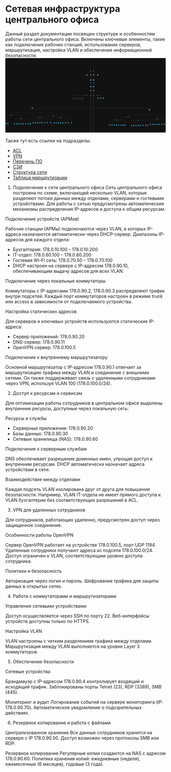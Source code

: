 #   Сетевая инфраструктура центрального офиса
Данный раздел документации посвящен структуре и особенностям работы сети центрального офиса. Включены ключевые элементы, такие как подключение рабочих станций, использование серверов, маршрутизация, настройка VLAN и обеспечение информационной безопасности.
![Схема сети регионального офиса](/изображения/сеть%20центрального.png)

Также тут есть ссылки на подразделы:
- [ACL](/разделы/Центральный%20офис/подразделы/Структура%20сети.md)
- [VPN](/разделы/Центральный%20офис/подразделы/таблица%20маршрутизации.md)
- [Перечень ПО](/разделы/Центральный%20офис/подразделы/Перечень%20ПО.md)
- [СЗИ](/разделы/Центральный%20офис/подразделы/VPN.md)
- [Структура сети](/разделы/Центральный%20офис/подразделы/ACL.md)
- [Таблица маршрутизации](/разделы/Центральный%20офис/подразделы/СЗИ.md)

1. Подключение к сети центрального офиса
Сеть центрального офиса построена по схеме, включающей несколько VLAN, которые разделяют потоки данных между отделами, серверами и гостевыми устройствами. Для работы с сетью предусмотрены автоматические механизмы распределения IP-адресов и доступа к общим ресурсам.

Подключение устройств (АРМов)


Рабочие станции (АРМы) подключаются через VLAN, в которых IP-адреса назначаются автоматически через DHCP-сервер.
Диапазоны IP-адресов для каждого отдела:
-   Бухгалтерия: 178.0.10.100 – 178.0.10.200
-   IT-отдел: 178.0.60.100 – 178.0.60.200
-   Гостевая Wi-Fi сеть: 178.0.70.50 – 178.0.70.100
-   DHCP настроен на сервере с IP-адресом 178.0.90.10, обеспечивающим выдачу адресов для всех VLAN.


Подключение через локальные коммутаторы


Коммутаторы с IP-адресами 178.0.90.2, 178.0.90.3 распределяют трафик внутри подсетей.
Каждый порт коммутаторов настроен в режиме trunk или access в зависимости от подключаемого устройства.


Настройка статических адресов


Для серверов и ключевых устройств используются статические IP-адреса:
-   Сервер приложений: 178.0.90.20
-   DNS-сервер: 178.0.90.11
-   OpenVPN сервер: 178.0.100.5


Подключение к внутреннему маршрутизатору


Основной маршрутизатор с IP-адресом 178.0.90.1 отвечает за маршрутизацию трафика между VLAN и соединение с внешними сетями.
Он также поддерживает связь с удаленными сотрудниками через VPN, используя VLAN 100 (178.0.100.0/24).


2. Доступ к ресурсам и сервисам


Для оптимизации работы сотрудников в центральном офисе выделены внутренние ресурсы, доступные через локальную сеть:


Ресурсы и службы
-   Серверные приложения: 178.0.90.20
-   Базы данных: 178.0.90.30
-   Сетевые хранилища (NAS): 178.0.90.60


Подключение к серверным службам


DNS обеспечивает разрешение доменных имен, упрощая доступ к внутренним ресурсам.
DHCP автоматически назначает адреса устройствам в сети.


Взаимодействие между отделами


Каждая подсеть VLAN изолирована друг от друга для повышения безопасности. Например, VLAN IT-отдела не имеет прямого доступа к VLAN бухгалтерии без соответствующих разрешений в ACL.


3. VPN для удаленных сотрудников


Для сотрудников, работающих удаленно, предусмотрен доступ через защищенное соединение.

Особенности работы OpenVPN


Сервер OpenVPN работает на устройстве 178.0.100.5, порт UDP 1194.
Удаленные сотрудники получают адреса из подсети 178.0.100.0/24.
Доступ ограничен к VLAN, соответствующим уровню доступа сотрудника.


Политики и безопасность


Авторизация через логин и пароль.
Шифрование трафика для защиты данных в открытых сетях.


4. Работа с коммутаторами и маршрутизаторами


Управление сетевыми устройствами


Доступ осуществляется через SSH по порту 22.
Веб-интерфейсы устройств доступны только по HTTPS.


Настройка VLAN


VLAN настроены с четким разделением трафика между отделами.
Маршрутизация между VLAN выполняется на уровне Layer 3 коммутаторов.


5. Обеспечение безопасности


Сетевые устройства


Брандмауэр с IP-адресом 178.0.90.4 контролирует входящий и исходящий трафик.
Заблокированы порты Telnet (23), RDP (3389), SMB (445).


Мониторинг и аудит
Логирование событий на сервере мониторинга (IP: 178.0.90.70).
Автоматическое уведомление о подозрительных действиях.


6. Резервное копирование и работа с файлами


Централизованное хранение
Все данные сотрудников хранятся на сервере с IP 178.0.90.50.
Доступ возможен через протоколы SMB или RDP.


Резервное копирование
Регулярные копии создаются на NAS с адресом 178.0.90.60.
Политика хранения копий: ежедневные (неделя), ежемесячные (6 месяцев), годовые (3 года).